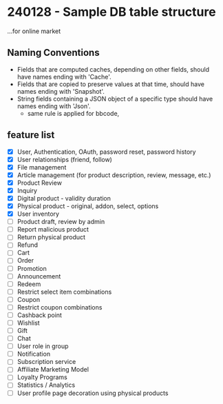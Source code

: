 # 240128 - Sample DB table structure

...for online market

## Naming Conventions

- Fields that are computed caches, depending on other fields, should have names ending with 'Cache'.
- Fields that are copied to preserve values at that time, should have names ending with 'Snapshot'.
- String fields containing a JSON object of a specific type should have names ending with 'Json'.
  - same rule is applied for bbcode,

## feature list

- [x] User, Authentication, OAuth, password reset, password history
- [x] User relationships (friend, follow)
- [x] File management
- [x] Article management (for product description, review, message, etc.)
- [x] Product Review
- [x] Inquiry
- [x] Digital product - validity duration
- [x] Physical product - original, addon, select, options
- [x] User inventory
- [ ] Product draft, review by admin
- [ ] Report malicious product
- [ ] Return physical product
- [ ] Refund
- [ ] Cart
- [ ] Order
- [ ] Promotion
- [ ] Announcement
- [ ] Redeem
- [ ] Restrict select item combinations
- [ ] Coupon
- [ ] Restrict coupon combinations
- [ ] Cashback point
- [ ] Wishlist
- [ ] Gift
- [ ] Chat
- [ ] User role in group
- [ ] Notification
- [ ] Subscription service
- [ ] Affiliate Marketing Model
- [ ] Loyalty Programs
- [ ] Statistics / Analytics
- [ ] User profile page decoration using physical products
